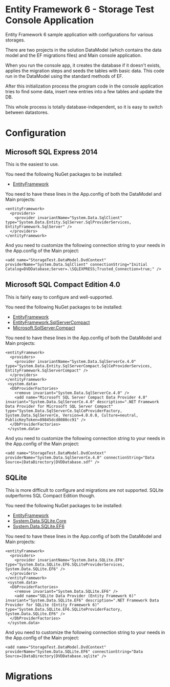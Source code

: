 # Entity Framework 6 - Storage Test Console Application

Entity Framework 6 sample application with configurations for various storages.

There are two projects in the solution DataModel (which contains the data model and the EF migrations files) and Main console application.


When you run the console app, it creates the database if it doesn't exists, applies the migration steps and seeds the tables with basic data.
 This code run in the DataModel using the standard methods of EF.

After this initialization process the program code in the console application tries to find some data, insert new entries into a few tables and update the DB.


This whole process is totally database-independent, so it is easy to switch between datastores.

Configuration
=============

Microsoft SQL Express 2014
--------------------------
This is the easiest to use.

You need the following NuGet packages to be installed:
* [EntityFramework](http://www.nuget.org/packages/EntityFramework/)

You need to have these lines in the App.config of both the DataModel and Main projects:

    <entityFramework>
      <providers>
        <provider invariantName="System.Data.SqlClient" type="System.Data.Entity.SqlServer.SqlProviderServices, EntityFramework.SqlServer" />
      </providers>
    </entityFramework>

And you need to customize the following connection string to your needs in the App.config of the Main project:

    <add name="StorageTest.DataModel.DvdContext" providerName="System.Data.SqlClient" connectionString="Initial Catalog=DVDDatabase;Server=.\SQLEXPRESS;Trusted_Connection=true;" />


Microsoft SQL Compact Edition 4.0
---------------------------------
This is fairly easy to configure and well-supported.

You need the following NuGet packages to be installed:
* [EntityFramework](http://www.nuget.org/packages/EntityFramework/)
* [EntityFramework.SqlServerCompact](http://www.nuget.org/packages/EntityFramework.SqlServerCompact/)
* [Microsoft.SqlServer.Compact](http://www.nuget.org/packages/Microsoft.SqlServer.Compact/)

You need to have these lines in the App.config of both the DataModel and Main projects:

    <entityFramework>
      <providers>
        <provider invariantName="System.Data.SqlServerCe.4.0" type="System.Data.Entity.SqlServerCompact.SqlCeProviderServices, EntityFramework.SqlServerCompact" />
      </providers>
    </entityFramework>
     <system.data>
      <DbProviderFactories>
        <remove invariant="System.Data.SqlServerCe.4.0" />
        <add name="Microsoft SQL Server Compact Data Provider 4.0" invariant="System.Data.SqlServerCe.4.0" description=".NET Framework Data Provider for Microsoft SQL Server Compact" type="System.Data.SqlServerCe.SqlCeProviderFactory, System.Data.SqlServerCe, Version=4.0.0.0, Culture=neutral, PublicKeyToken=89845dcd8080cc91" />
      </DbProviderFactories>
     </system.data>

And you need to customize the following connection string to your needs in the App.config of the Main project:

    <add name="StorageTest.DataModel.DvdContext" providerName="System.Data.SqlServerCe.4.0" connectionString="Data Source=|DataDirectory|DVDDatabase.sdf" />

SQLite
------
This is more difficult to configure and migrations are not supported. SQLite outperforms SQL Compact Edition though.

You need the following NuGet packages to be installed:
* [EntityFramework](http://www.nuget.org/packages/EntityFramework/)
* [System.Data.SQLite.Core](http://www.nuget.org/packages/System.Data.SQLite.Core/)
* [System.Data.SQLite.EF6](http://www.nuget.org/packages/System.Data.SQLite.EF6/)

You need to have these lines in the App.config of both the DataModel and Main projects:

    <entityFramework>
      <providers>
        <provider invariantName="System.Data.SQLite.EF6" type="System.Data.SQLite.EF6.SQLiteProviderServices, System.Data.SQLite.EF6" />
      </providers>
    </entityFramework>
     <system.data>
      <DbProviderFactories>
        <remove invariant="System.Data.SQLite.EF6" />
        <add name="SQLite Data Provider (Entity Framework 6)" invariant="System.Data.SQLite.EF6" description=".NET Framework Data Provider for SQLite (Entity Framework 6)" type="System.Data.SQLite.EF6.SQLiteProviderFactory, System.Data.SQLite.EF6" />
      </DbProviderFactories>
     </system.data>

And you need to customize the following connection string to your needs in the App.config of the Main project:

    <add name="StorageTest.DataModel.DvdContext" providerName="System.Data.SQLite.EF6" connectionString="Data Source=|DataDirectory|DVDDatabase.sqlite" />

Migrations
==========
